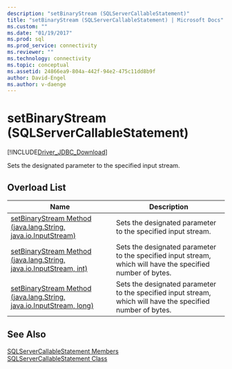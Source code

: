 ```yaml
---
description: "setBinaryStream (SQLServerCallableStatement)"
title: "setBinaryStream (SQLServerCallableStatement) | Microsoft Docs"
ms.custom: ""
ms.date: "01/19/2017"
ms.prod: sql
ms.prod_service: connectivity
ms.reviewer: ""
ms.technology: connectivity
ms.topic: conceptual
ms.assetid: 24866ea9-804a-442f-94e2-475c11dd8b9f
author: David-Engel
ms.author: v-daenge
---
```

# setBinaryStream (SQLServerCallableStatement)
[!INCLUDE[Driver_JDBC_Download](../../../includes/driver_jdbc_download.md)]

  Sets the designated parameter to the specified input stream.  
  
## Overload List  
  
|Name|Description|  
|----------|-----------------|  
|[setBinaryStream Method &#40;java.lang.String, java.io.InputStream&#41;](../../../connect/jdbc/reference/setbinarystream-method-java-lang-string-java-io-inputstream.md)|Sets the designated parameter to the specified input stream.|  
|[setBinaryStream Method  &#40;java.lang.String, java.io.InputStream, int&#41;](../../../connect/jdbc/reference/setbinarystream-method-java-lang-string-java-io-inputstream-int.md)|Sets the designated parameter to the specified input stream, which will have the specified number of bytes.|  
|[setBinaryStream Method &#40;java.lang.String, java.io.InputStream, long&#41;](../../../connect/jdbc/reference/setbinarystream-method-java-lang-string-java-io-inputstream-long.md)|Sets the designated parameter to the specified input stream, which will have the specified number of bytes.|  
  
## See Also  
 [SQLServerCallableStatement Members](../../../connect/jdbc/reference/sqlservercallablestatement-members.md)   
 [SQLServerCallableStatement Class](../../../connect/jdbc/reference/sqlservercallablestatement-class.md)  
  
  
